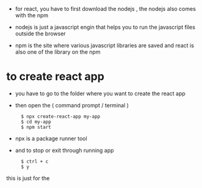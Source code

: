 * for react, you have to first download the nodejs , the nodejs also comes with the npm 

* nodejs is just a javascript engin that helps you to run the javascript files outside the browser

* npm is the site where various javascript libraries are saved and react is also one of the library on the npm

# to create react app

* you have to go to the folder where you want to create the react app

* then open the ( command prompt / terminal )

        $ npx create-react-app my-app     
        $ cd my-app
        $ npm start

* npx is a package runner tool

* and to stop or exit through running app  

        $ ctrl + c
        $ y







this is just for the 